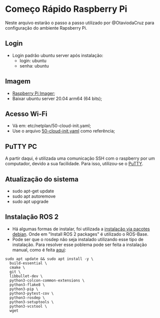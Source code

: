 # Começo Rápido Raspberry Pi

Neste arquivo estarão o passo a passo utilizado por @OtaviodaCruz para configuração do ambiente Rapsberry Pi.

## Login

- Login padrão ubuntu server após instalação:
  - login: ubuntu 
  - senha: ubuntu

## Imagem

- [Raspberry Pi Imager](https://www.raspberrypi.com/software/);
- Baixar ubuntu server 20.04 arm64 (64 bits);

## Acesso Wi-Fi

- Vá em: etc/netplan/50-cloud-init.yaml;
- Use o arquivo [50-cloud-init.yaml](https://github.com/SciCoBot/guia-scicobot/blob/abd63700f053e7ae5ec405d8a58c2857801e833e/50-cloud-init.yaml) como referência;

## PuTTY PC

A partir daqui, é utilizada uma comunicação SSH com o raspberry por um computador, devido a sua facilidade. Para isso, utilizou-se o [PuTTY](https://www.chiark.greenend.org.uk/~sgtatham/putty/latest.html).

## Atualização do sistema

- sudo apt-get update
- sudo apt autoremove
- sudo apt upgrade

## Instalação ROS 2

- Há algumas formas de instalar, foi utilizada a [instalação via pacotes debian](https://docs.ros.org/en/foxy/Installation/Ubuntu-Install-Debians.html). Onde em "Install ROS 2 packages" é utilizado o ROS-Base.
- Pode ser que o rosdep não seja instalado utilizando esse tipo de instalação. Para resolver esse poblema pode ser feita a instalação manual, como  é feita [aqui](https://docs.ros.org/en/foxy/Installation/Ubuntu-Development-Setup.html):
```
sudo apt update && sudo apt install -y \
  build-essential \
  cmake \
  git \
  libbullet-dev \
  python3-colcon-common-extensions \
  python3-flake8 \
  python3-pip \
  python3-pytest-cov \
  python3-rosdep \
  python3-setuptools \
  python3-vcstool \
  wget
```
